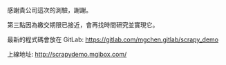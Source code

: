 感謝貴公司這次的測驗，謝謝。

第三點因為繳交期限已接近，會再找時間研究並實現它。

最新的程式碼會放在
GitLab: https://gitlab.com/mgchen.gitlab/scrapy_demo

上線地址: http://scrapydemo.mgibox.com/

